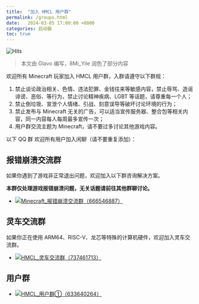 ```yaml
---
title:  "加入 HMCL 用户群"
permalink: /groups.html
date:   2024-03-05 17:00:00 +0800
categories: 启动器
toc: true
---
```


![Hits](https://hits.seeyoufarm.com/api/count/incr/badge.svg?url=https%3A%2F%2Fdocs.hmcl.net%2Fgroups.html&count_bg=%233E4245&title_bg=%233E4245&icon=&icon_color=%23E7E7E7&title=%F0%9F%91%80&edge_flat=false)

> 本文由 Glavo 编写，8Mi_Yile 润色了部分内容

欢迎所有 Minecraft 玩家加入 HMCL 用户群，入群请遵守以下群规：

1. 禁止谈论政治相关、色情、违法犯罪、金钱往来等敏感内容，禁止辱骂、造谣诽谤、恶俗、等行为，禁止讨论精神疾病、LGBT 等话题，请尊重每一个人；
2. 禁止倒垃圾、宣泄个人情绪、引战、刻意误导等破坏讨论环境的行为；
3. 禁止发布与 Minecraft 无关的广告，可以适当宣传服务器、整合包等相关内容，同一内容每人每周最多宣传一次；
4. 用户群交流主题为 Minecraft，请不要过多讨论其他游戏内容。


以下 QQ 群 欢迎所有用户加入闲聊（请不要重复添加）：

## 报错崩溃交流群

如果你遇到了游戏非正常退出问题，欢迎加入以下群咨询解决方案。

**本群仅处理游戏报错崩溃问题，无关话题请前往其他群聊讨论。**

- [![Minecraft_报错崩溃交流群（666546887）](https://img.shields.io/badge/Minecraft_报错崩溃交流群（666546887）-blue?style=for-the-badge&logo=tencentqq&logoColor=blue&label=加入)](https://qm.qq.com/q/nG0Ti1kJri)

## 灵车交流群

如果你正在使用 ARM64、RISC-V、龙芯等特殊的计算机硬件，欢迎加入灵车交流群。

- [![HMCL_灵车交流群（737461713）](https://img.shields.io/badge/HMCL_灵车交流群（737461713）-blue?style=for-the-badge&logo=tencentqq&logoColor=blue&label=加入)](https://qm.qq.com/q/C935haj8xW)

## 用户群

- [![HMCL_用户群①（633640264）](https://img.shields.io/badge/HMCL_用户交流群①（633640264）-blue?style=for-the-badge&logo=tencentqq&logoColor=blue&label=加入)](https://qm.qq.com/q/fvJueufsvC)